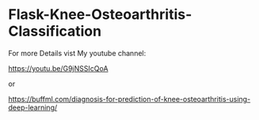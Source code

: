 # Flask-Knee-Osteoarthritis-Classification


For more Details vist My youtube channel:


https://youtu.be/G9jNSSIcQoA

or

https://buffml.com/diagnosis-for-prediction-of-knee-osteoarthritis-using-deep-learning/
